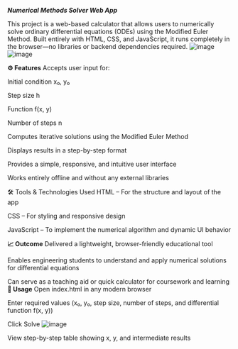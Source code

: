 _**Numerical Methods Solver Web App**_

This project is a web-based calculator that allows users to numerically solve ordinary differential equations (ODEs) using the Modified Euler Method. Built entirely with HTML, CSS, and JavaScript, it runs completely in the browser—no libraries or backend dependencies required.
![image](https://github.com/user-attachments/assets/1fc60ab5-a2bf-43ae-8de3-01e8e4981e7b)
![image](https://github.com/user-attachments/assets/28f45e8d-5bb4-4c75-a069-5c16ac0596e6)


**⚙️ Features**
Accepts user input for:

Initial condition x₀, y₀

Step size h

Function f(x, y)

Number of steps n

Computes iterative solutions using the Modified Euler Method

Displays results in a step-by-step format

Provides a simple, responsive, and intuitive user interface

Works entirely offline and without any external libraries

🛠️ Tools & Technologies Used
HTML – For the structure and layout of the app

CSS – For styling and responsive design

JavaScript – To implement the numerical algorithm and dynamic UI behavior

**📈 Outcome**
Delivered a lightweight, browser-friendly educational tool

Enables engineering students to understand and apply numerical solutions for differential equations

Can serve as a teaching aid or quick calculator for coursework and learning
**🧪 Usage**
Open index.html in any modern browser

Enter required values (x₀, y₀, step size, number of steps, and differential function f(x, y))

Click Solve
![image](https://github.com/user-attachments/assets/528add34-eab6-420b-b388-584bb4995136)

View step-by-step table showing x, y, and intermediate results
